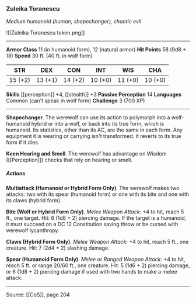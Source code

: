 ### Zuleika Toranescu
_Medium humanoid (human, shapechanger), chaotic evil_

![[Zuleika Toranescu token.png]]


---

**Armor Class** 11 (in humanoid form), 12 (natural armor)
**Hit Points** 58 (9d8 + 18)
**Speed** 30 ft. (40 ft. in wolf form)

| STR     | DEX     | CON     | INT     | WIS     | CHA     |
|---------|---------|---------|---------|---------|---------|
| 15 (+2) | 13 (+1) | 14 (+2) | 10 (+0) | 11 (+0) | 10 (+0) |

**Skills** [[perception]] +4, [[stealth]] +3
**Passive Perception** 14
**Languages** Common (can't speak in wolf form)
**Challenge** 3 (700 XP)

---

**Shapechanger**. The werewolf can use its action to polymorph into a wolf-humanoid hybrid or into a wolf, or back into its true form, which is humanoid. Its statistics, other than its AC, are the same in each form. Any equipment it is wearing or carrying isn't transformed. It reverts to its true form if it dies.

**Keen Hearing and Smell**. The werewolf has advantage on Wisdom ([[Perception]]) checks that rely on hearing or smell.

##### Actions
**Multiattack (Humanoid or Hybrid Form Only)**. The werewolf makes two attacks: two with its spear (humanoid form) or one with its bite and one with its claws (hybrid form).

**Bite (Wolf or Hybrid Form Only)**. _Melee Weapon Attack:_ +4 to hit, reach 5 ft., one target. Hit: 6 (1d8 + 2) piercing damage. If the target is a humanoid, it must succeed on a DC 12 Constitution saving throw or be cursed with werewolf lycanthropy.

**Claws (Hybrid Form Only)**. _Melee Weapon Attack:_ +4 to hit, reach 5 ft., one creature. Hit: 7 (2d4 + 2) slashing damage.

**Spear (Humanoid Form Only)**. _Melee or Ranged Weapon Attack:_ +4 to hit, reach 5 ft. or range 20/60 ft., one creature. Hit: 5 (1d6 + 2) piercing damage, or 6 (1d8 + 2) piercing damage if used with two hands to make a melee attack.


---

Source: [[CoS]], page 204